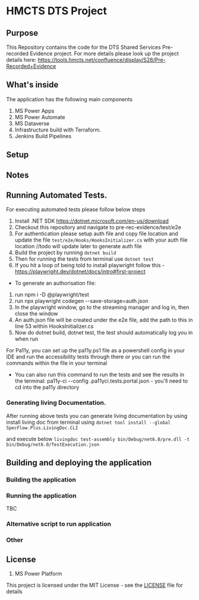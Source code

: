 # HMCTS DTS Project


## Purpose

This Repository contains the code for the DTS Shared Services Pre-recorded Evidence project.
For more details please look up the project details here: https://tools.hmcts.net/confluence/display/S28/Pre-Recorded+Evidence


## What's inside

The application has the following main components
1. MS Power Apps
2. MS Power Automate
3. MS Dataverse
4. Infrastructure build with Terraform.
5. Jenkins Build Pipelines


## Setup


## Notes

## Running Automated Tests.

For executing automated tests please follow below steps

1. Install .NET SDK https://dotnet.microsoft.com/en-us/download
2. Checkout this repository and navigate to pre-rec-evidence/test/e2e
3. For authentication please setup auth file and copy file location and update the file
    ``` test/e2e/Hooks/HooksInitializer.cs ``` with your auth file location
   //todo will update later to generate auth file
4. Build the project by running ``` dotnet build ```
5. Then for running the tests from terminal use ``` dotnet test ```
6. If you hit a loop of being told to install playwright follow this - https://playwright.dev/dotnet/docs/intro#first-project

- To generate an authorisation file:
1) run npm i -D @playwright/test
2) run npx playwright codegen --save-storage=auth.json
3) In the playwright window, go to the streaming manager and log in, then close the window
4) An auth.json file will be created under the e2e file, add the path to this in line 53 within HooksInitializer.cs
5) Now do dotnet build, dotnet test, the test should automatically log you in when run

For Pa11y, you can set up the pa11y.ps1 file as a powershell config in your IDE and run the accessibility tests through there or you can run the commands within the file in your terminal
- You can also run this command to run the tests and see the results in the terminal: pa11y-ci --config .pa11yci.tests.portal.json - you'll need to cd into the pa11y directory

### Generating living Documentation.

After running above tests you can generate living documentation by using
install living doc from terminal using
```dotnet tool install --global SpecFlow.Plus.LivingDoc.CLI ```

and execute below
``` livingdoc test-assembly bin/Debug/net6.0/pre.dll -t bin/Debug/net6.0/TestExecution.json ```

## Building and deploying the application

### Building the application

### Running the application

TBC


### Alternative script to run application



### Other


## License
1. MS Power Platform

This project is licensed under the MIT License - see the [LICENSE](LICENSE) file for details


